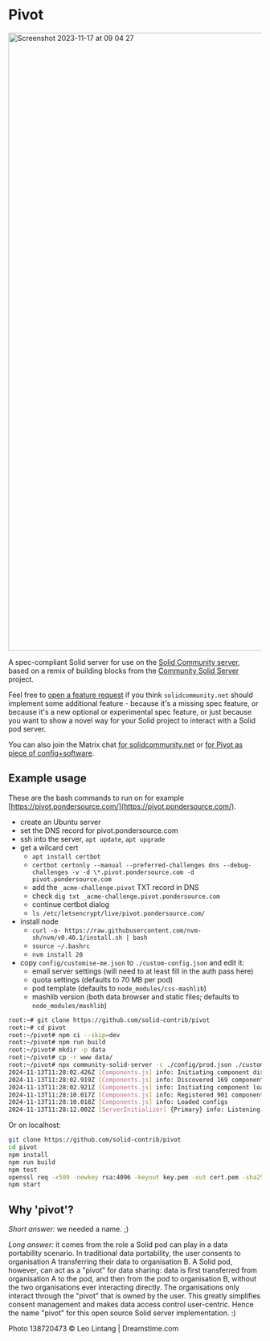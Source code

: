 # Pivot

<img width="1230" alt="Screenshot 2023-11-17 at 09 04 27"
  src="https://github.com/solid-contrib/pivot/assets/408412/62dfdec2-eb7c-4d43-ad1b-4ea885b853fa">

A spec-compliant Solid server for use on the [Solid Community server](https://solidcommunity.net),
based on a remix of building blocks from the
[Community Solid Server](https://github.com/CommunitySolidServer/CommunitySolidServer) project.

Feel free to [open a feature request](https://github.com/solid-contrib/pivot/issues/new) if you think
`solidcommunity.net` should implement some
additional feature - because it's a missing spec feature, or because it's a new optional or experimental
spec feature, or just because you want
to show a novel way for your Solid project to interact with a Solid pod server.

You can also join the Matrix chat [for solidcommunity.net](https://matrix.to/#/#solid_solidcommunity.net:gitter.im)
or [for Pivot as piece of config+software](https://matrix.to/#/#solid_pivot:matrix.org).

## Example usage

These are the bash commands to run on for example [https://pivot.pondersource.com/](https://pivot.pondersource.com/).
* create an Ubuntu server
* set the DNS record for pivot.pondersource.com
* ssh into the server, `apt update`, `apt upgrade`
* get a wilcard cert
  * `apt install certbot`
  * `certbot certonly --manual --preferred-challenges dns --debug-challenges -v -d \*.pivot.pondersource.com -d pivot.pondersource.com`
  * add the `_acme-challenge.pivot` TXT record in DNS
  * check `dig txt _acme-challenge.pivot.pondersource.com`
  * continue certbot dialog
  * `ls /etc/letsencrypt/live/pivot.pondersource.com/`
* install node
  * `curl -o- https://raw.githubusercontent.com/nvm-sh/nvm/v0.40.1/install.sh | bash`
  * `source ~/.bashrc`
  * `nvm install 20`
* copy `config/customise-me.json`  to `./custom-config.json` and edit it:
  * email server settings (will need to at least fill in the auth pass here)
  * quota settings (defaults to 70 MB per pod)
  * pod template (defaults to `node_modules/css-mashlib`)
  * mashlib version (both data browser and static files; defaults to `node_modules/mashlib`)

```bash
root:~# git clone https://github.com/solid-contrib/pivot
root:~# cd pivot
root:~/pivot# npm ci --skip=dev
root:~/pivot# npm run build
root:~/pivot# mkdir -p data
root:~/pivot# cp -r www data/
root:~/pivot# npx community-solid-server -c ./config/prod.json ./custom-config.json -f ./data --httpsKey /etc/letsencrypt/live/pivot.pondersource.com/privkey.pem --httpsCert /etc/letsencrypt/live/pivot.pondersource.com/fullchain.pem -p 443 -b https://pivot.pondersource.com -m .
2024-11-13T11:28:02.426Z [Components.js] info: Initiating component discovery from /root/pivot
2024-11-13T11:28:02.919Z [Components.js] info: Discovered 169 component packages within 1345 packages
2024-11-13T11:28:02.921Z [Components.js] info: Initiating component loading
2024-11-13T11:28:10.017Z [Components.js] info: Registered 901 components
2024-11-13T11:28:10.018Z [Components.js] info: Loaded configs
2024-11-13T11:28:12.002Z [ServerInitializer] {Primary} info: Listening to server at https://localhost/
```

Or on localhost:

```bash
git clone https://github.com/solid-contrib/pivot
cd pivot
npm install
npm run build
npm test
openssl req -x509 -newkey rsa:4096 -keyout key.pem -out cert.pem -sha256 -days 3650 -nodes -subj "/C=XX/ST=StateName/L=CityName/O=CompanyName/OU=CompanySectionName/CN=CommonNameOrHostname"
npm start
```

## Why 'pivot'?

_Short answer:_ we needed a name. ;)

_Long answer:_ it comes from the role a Solid pod can play in a data portability scenario.
In traditional data portability, the user consents to organisation A transferring their data to organisation B.
A Solid pod, however, can act as a "pivot" for data sharing: data is first transferred from organisation A to the pod,
and then from the pod to organisation B, without the two organisations ever interacting directly. The organisations only
interact through the "pivot" that is owned by the user.
This greatly simplifies consent management and makes data access control user-centric. Hence the name "pivot" for this
open source Solid server implementation. :)

Photo 138720473 © Leo Lintang | Dreamstime.com
